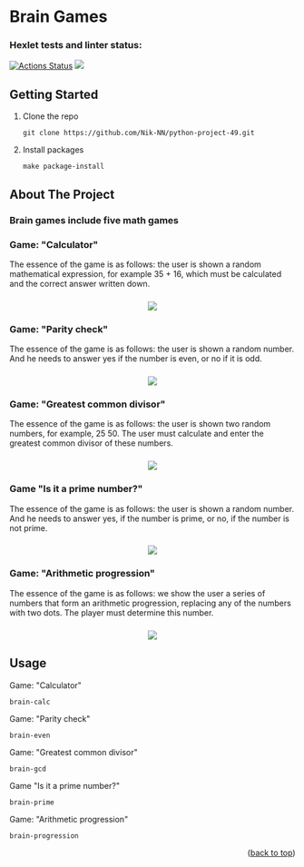 <a name="readme-top"></a>

# Brain Games
  
### Hexlet tests and linter status:
[![Actions Status](https://github.com/Nik-NN/python-project-49/workflows/hexlet-check/badge.svg)](https://github.com/Nik-NN/python-project-49/actions)
<a href="https://codeclimate.com/github/Nik-NN/python-project-49/maintainability"><img
src="https://api.codeclimate.com/v1/badges/6613a34a5986df38d122/maintainability" /></a>


## Getting Started

1. Clone the repo
   ```
   git clone https://github.com/Nik-NN/python-project-49.git
   ```
2. Install packages
   ```
   make package-install
   ```

   
## About The Project
### Brain games include five math games


### Game: "Calculator"
The essence of the game is as follows: the user is shown a random mathematical expression, for example 35 + 16, which must be calculated and the correct answer written down.

<h3 align="center"><a href="https://asciinema.org/a/BqV1sZ9RCYkC8secA4Hj4qbmU" target="_blank"><img src="https://asciinema.org/a/BqV1sZ9RCYkC8secA4Hj4qbmU.svg" /></a></h3>

### Game: "Parity check"
The essence of the game is as follows: the user is shown a random number. And he needs to answer yes if the number is even, or no if it is odd.

<h3 align="center"><a href="https://asciinema.org/a/m2sV57XMZl6cTEfiGd3tgjdBP" target="_blank"><img src="https://asciinema.org/a/m2sV57XMZl6cTEfiGd3tgjdBP.svg" /></a></h3>

### Game: "Greatest common divisor"
The essence of the game is as follows: the user is shown two random numbers, for example, 25 50. The user must calculate and enter the greatest common divisor of these numbers.

<h3 align="center"><a href="https://asciinema.org/a/mqoftMN3eLa1ClZ04OiFg6Sap" target="_blank"><img src="https://asciinema.org/a/mqoftMN3eLa1ClZ04OiFg6Sap.svg" /></a></h3>

### Game "Is it a prime number?"
The essence of the game is as follows: the user is shown a random number. And he needs to answer yes, if the number is prime, or no, if the number is not prime.

<h3 align="center"><a href="https://asciinema.org/a/fpvh5vXlJp2j394Q5Noyst7d9" target="_blank"><img src="https://asciinema.org/a/fpvh5vXlJp2j394Q5Noyst7d9.svg" /></a></h3>

### Game: "Arithmetic progression"
The essence of the game is as follows: we show the user a series of numbers that form an arithmetic progression, replacing any of the numbers with two dots. The player must determine this number.

<h3 align="center"><a href="https://asciinema.org/a/jRAVVT812cybdp4QZA3Qe1K0x" target="_blank"><img src="https://asciinema.org/a/jRAVVT812cybdp4QZA3Qe1K0x.svg" /></a></h3>


## Usage
Game: "Calculator"
```
brain-calc
```
Game: "Parity check"
```
brain-even
```
Game: "Greatest common divisor"
```
brain-gcd
```
Game "Is it a prime number?"
```
brain-prime
```
Game: "Arithmetic progression"
```
brain-progression
```


<p align="right">(<a href="#readme-top">back to top</a>)</p>
